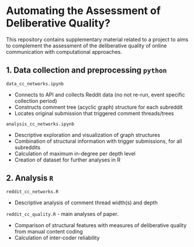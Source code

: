 # Automating the Assessment of Deliberative Quality?

This repository contains supplementary material related to a project to aims to complement the assessment of the deliberative quality of online communication with computational approaches.


## 1. Data collection and preprocessing `python`

`data_cc_networks.ipynb`
* Connects to API and collects Reddit data (no not re-run, event specific collection period)
* Constructs comment tree (acyclic graph) structure for each subreddit
* Locates original submission that triggered comment threads/trees

`analysis_cc_networks.ipynb`
* Descriptive exploration and visualization of graph structures
* Combination of structural information with trigger submissions, for all subreddits
* Calculation of maximum in-degree per depth level
* Creation of dataset for further analyses in R

## 2. Analysis `R`

`reddit_cc_networks.R`
* Descriptive analysis of comment thread width(s) and depth

`reddit_cc_quality.R` - main analyses of paper.
* Comparison of structural features with measures of deliberative quality from manual content coding
* Calculation of inter-coder reliability

